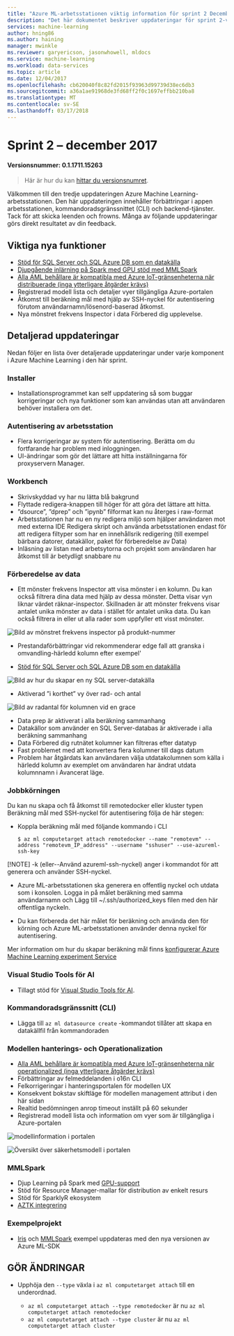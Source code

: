```yaml
---
title: "Azure ML-arbetsstationen viktig information för sprint 2 December 2017"
description: "Det här dokumentet beskriver uppdateringar för sprint 2-versionen av Azure ML"
services: machine-learning
author: hning86
ms.author: haining
manager: mwinkle
ms.reviewer: garyericson, jasonwhowell, mldocs
ms.service: machine-learning
ms.workload: data-services
ms.topic: article
ms.date: 12/04/2017
ms.openlocfilehash: cb620040f8c82fd2015f93963d99739d38ec6db3
ms.sourcegitcommit: a36a1ae91968de3fd68ff2f0c1697effbb210ba8
ms.translationtype: MT
ms.contentlocale: sv-SE
ms.lasthandoff: 03/17/2018
---
```

# <a name="sprint-2---december-2017"></a>Sprint 2 – december 2017 

#### <a name="version-number-01171115263"></a>Versionsnummer: 0.1.1711.15263

>Här är hur du kan [hittar du versionsnumret](known-issues-and-troubleshooting-guide.md).

Välkommen till den tredje uppdateringen Azure Machine Learning-arbetsstationen. Den här uppdateringen innehåller förbättringar i appen arbetsstationen, kommandoradsgränssnittet (CLI) och backend-tjänster. Tack för att skicka leenden och frowns. Många av följande uppdateringar görs direkt resultatet av din feedback. 

## <a name="notable-new-features"></a>Viktiga nya funktioner
- [Stöd för SQL Server och SQL Azure DB som en datakälla](data-prep-appendix2-supported-data-sources.md#types) 
- [Djupgående inlärning på Spark med GPU stöd med MMLSpark](https://github.com/Azure/mmlspark/blob/master/docs/gpu-setup.md)
- [Alla AML behållare är kompatibla med Azure IoT-gränsenheterna när distribuerade (inga ytterligare åtgärder krävs)](http://aka.ms/aml-iot-edge-blog)
- Registrerad modell lista och detaljer vyer tillgängliga Azure-portalen
- Åtkomst till beräkning mål med hjälp av SSH-nyckel för autentisering förutom användarnamn/lösenord-baserad åtkomst. 
- Nya mönstret frekvens Inspector i data Förbered dig upplevelse. 

## <a name="detailed-updates"></a>Detaljerad uppdateringar
Nedan följer en lista över detaljerade uppdateringar under varje komponent i Azure Machine Learning i den här sprint.

### <a name="installer"></a>Installer
- Installationsprogrammet kan self uppdatering så som buggar korrigeringar och nya funktioner som kan användas utan att användaren behöver installera om det.

### <a name="workbench-authentication"></a>Autentisering av arbetsstation
- Flera korrigeringar av system för autentisering. Berätta om du fortfarande har problem med inloggningen.
- UI-ändringar som gör det lättare att hitta inställningarna för proxyservern Manager.

### <a name="workbench"></a>Workbench
- Skrivskyddad vy har nu lätta blå bakgrund
- Flyttade redigera-knappen till höger för att göra det lättare att hitta.
- ”dsource”, ”dprep” och ”ipynb” filformat kan nu återges i raw-format
- Arbetsstationen har nu en ny redigera miljö som hjälper användaren mot med externa IDE Redigera skript och använda arbetsstationen endast för att redigera filtyper som har en innehållsrik redigering (till exempel bärbara datorer, datakällor, paket för förberedelse av Data)
- Inläsning av listan med arbetsytorna och projekt som användaren har åtkomst till är betydligt snabbare nu

### <a name="data-preparation"></a>Förberedelse av data 
- Ett mönster frekvens Inspector att visa mönster i en kolumn. Du kan också filtrera dina data med hjälp av dessa mönster. Detta visar vyn liknar värdet räknar-inspector. Skillnaden är att mönster frekvens visar antalet unika mönster av data i stället för antalet unika data. Du kan också filtrera in eller ut alla rader som uppfyller ett visst mönster.

![Bild av mönstret frekvens inspector på produkt-nummer](media/release-notes-sprint-2/pattern-inspector-product-number.png)

- Prestandaförbättringar vid rekommenderar edge fall att granska i omvandling-härledd kolumn efter exempel'

- [Stöd för SQL Server och SQL Azure DB som en datakälla](data-prep-appendix2-supported-data-sources.md#types) 

![Bild av hur du skapar en ny SQL server-datakälla](media/release-notes-sprint-2/sql-server-data-source.png)

- Aktiverad ”i korthet” vy över rad- och antal

![Bild av radantal för kolumnen vid en grace](media/release-notes-sprint-2/row-col-count.png)

- Data prep är aktiverat i alla beräkning sammanhang
- Datakällor som använder en SQL Server-databas är aktiverade i alla beräkning sammanhang
- Data Förbered dig rutnätet kolumner kan filtreras efter datatyp
- Fast problemet med att konvertera flera kolumner till dags datum
- Problem har åtgärdats kan användaren välja utdatakolumnen som källa i härledd kolumn av exemplet om användaren har ändrat utdata kolumnnamn i Avancerat läge.

### <a name="job-execution"></a>Jobbkörningen
Du kan nu skapa och få åtkomst till remotedocker eller kluster typen Beräkning mål med SSH-nyckel för autentisering följa de här stegen:
- Koppla beräkning mål med följande kommando i CLI

    ```azure-cli
    $ az ml computetarget attach remotedocker --name "remotevm" --address "remotevm_IP_address" --username "sshuser" --use-azureml-ssh-key
    ```
[!NOTE] -k (eller--Använd azureml-ssh-nyckel) anger i kommandot för att generera och använder SSH-nyckel.

- Azure ML-arbetsstationen ska generera en offentlig nyckel och utdata som i konsolen. Logga in på målet beräkning med samma användarnamn och Lägg till ~/.ssh/authorized_keys filen med den här offentliga nyckeln.

- Du kan förbereda det här målet för beräkning och använda den för körning och Azure ML-arbetsstationen använder denna nyckel för autentisering.  

Mer information om hur du skapar beräkning mål finns [konfigurerar Azure Machine Learning experiment Service](experimentation-service-configuration.md)

### <a name="visual-studio-tools-for-ai"></a>Visual Studio Tools för AI
- Tillagt stöd för [Visual Studio Tools för AI](https://marketplace.visualstudio.com/items?itemName=ms-toolsai.vstoolsai-vs2017). 

### <a name="command-line-interface-cli"></a>Kommandoradsgränssnitt (CLI)
- Lägga till `az ml datasource create` -kommandot tillåter att skapa en datakällfil från kommandoraden

### <a name="model-management-and-operationalization"></a>Modellen hanterings- och Operationalization
- [Alla AML behållare är kompatibla med Azure IoT-gränsenheterna när operationalized (inga ytterligare åtgärder krävs)](http://aka.ms/aml-iot-edge-blog) 
- Förbättringar av felmeddelanden i o16n CLI
- Felkorrigeringar i hanteringsportalen för modellen UX  
- Konsekvent bokstav skiftläge för modellen management attribut i den här sidan
- Realtid bedömningen anrop timeout inställt på 60 sekunder
- Registrerad modell lista och information om vyer som är tillgängliga i Azure-portalen

![modellinformation i portalen](media/release-notes-sprint-2/model-list.jpg)

![Översikt över säkerhetsmodell i portalen](media/release-notes-sprint-2/model-overview-portal.jpg)

### <a name="mmlspark"></a>MMLSpark
- Djup Learning på Spark med [GPU-support](https://github.com/Azure/mmlspark/blob/master/docs/gpu-setup.md)
- Stöd för Resource Manager-mallar för distribution av enkelt resurs
- Stöd för SparklyR ekosystem
- [AZTK integrering](https://github.com/Azure/aztk/wiki/Spark-on-Azure-for-Python-Users#optional-set-up-mmlspark)

### <a name="sample-projects"></a>Exempelprojekt
- [Iris](https://github.com/Azure/MachineLearningSamples-Iris) och [MMLSpark](https://github.com/Azure/mmlspark) exempel uppdateras med den nya versionen av Azure ML-SDK

## <a name="breaking-changes"></a>GÖR ÄNDRINGAR
- Upphöja den `--type` växla i `az ml computetarget attach` till en underordnad. 

    - `az ml computetarget attach --type remotedocker` är nu `az ml computetarget attach remotedocker`
    - `az ml computetarget attach --type cluster` är nu `az ml computetarget attach cluster`
